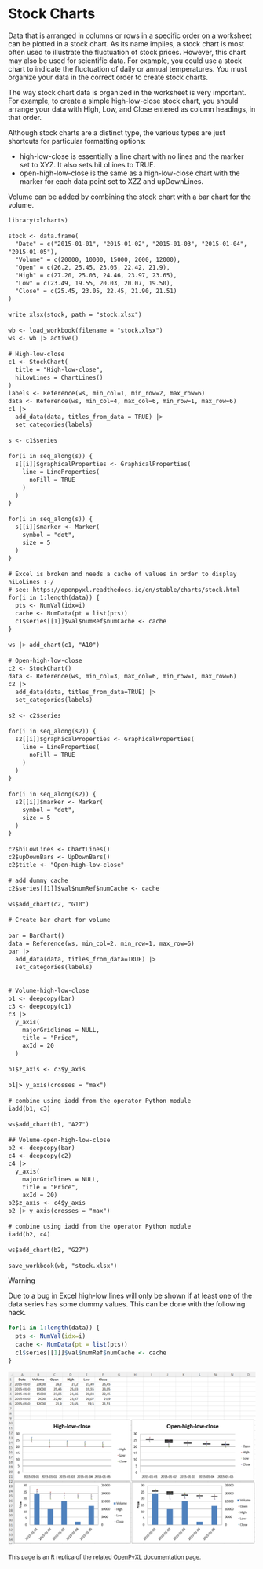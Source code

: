 # Stock Charts

Data that is arranged in columns or rows in a specific order on a worksheet can be plotted in a stock chart. As its name implies, a stock chart is most often used to illustrate the fluctuation of stock prices. However, this chart may also be used for scientific data. For example, you could use a stock chart to indicate the fluctuation of daily or annual temperatures. You must organize your data in the correct order to create stock charts.

The way stock chart data is organized in the worksheet is very important. For example, to create a simple high-low-close stock chart, you should arrange your data with High, Low, and Close entered as column headings, in that order.

Although stock charts are a distinct type, the various types are just shortcuts for particular formatting options:

- high-low-close is essentially a line chart with no lines and the marker set to XYZ. It also sets hiLoLines to TRUE.
- open-high-low-close is the same as a high-low-close chart with the marker for each data point set to XZZ and upDownLines.

Volume can be added by combining the stock chart with a bar chart for the volume.

```{r}
library(xlcharts)

stock <- data.frame(
  "Date" = c("2015-01-01", "2015-01-02", "2015-01-03", "2015-01-04", "2015-01-05"),
  "Volume" = c(20000, 10000, 15000, 2000, 12000),
  "Open" = c(26.2, 25.45, 23.05, 22.42, 21.9),
  "High" = c(27.20, 25.03, 24.46, 23.97, 23.65),
  "Low" = c(23.49, 19.55, 20.03, 20.07, 19.50),
  "Close" = c(25.45, 23.05, 22.45, 21.90, 21.51)
)

write_xlsx(stock, path = "stock.xlsx")

wb <- load_workbook(filename = "stock.xlsx")
ws <- wb |> active()

# High-low-close
c1 <- StockChart(
  title = "High-low-close",
  hiLowLines = ChartLines()
)
labels <- Reference(ws, min_col=1, min_row=2, max_row=6)
data <- Reference(ws, min_col=4, max_col=6, min_row=1, max_row=6)
c1 |> 
  add_data(data, titles_from_data = TRUE) |>
  set_categories(labels)

s <- c1$series

for(i in seq_along(s)) {
  s[[i]]$graphicalProperties <- GraphicalProperties(
    line = LineProperties(
      noFill = TRUE
    )
  )
}

for(i in seq_along(s)) {
  s[[i]]$marker <- Marker(
    symbol = "dot",
    size = 5
  )
}

# Excel is broken and needs a cache of values in order to display hiLoLines :-/
# see: https://openpyxl.readthedocs.io/en/stable/charts/stock.html
for(i in 1:length(data)) {
  pts <- NumVal(idx=i)
  cache <- NumData(pt = list(pts))
  c1$series[[1]]$val$numRef$numCache <- cache
}

ws |> add_chart(c1, "A10")

# Open-high-low-close
c2 <- StockChart()
data <- Reference(ws, min_col=3, max_col=6, min_row=1, max_row=6)
c2 |>
  add_data(data, titles_from_data=TRUE) |>
  set_categories(labels)

s2 <- c2$series

for(i in seq_along(s2)) {
  s2[[i]]$graphicalProperties <- GraphicalProperties(
    line = LineProperties(
      noFill = TRUE
    )
  )
}

for(i in seq_along(s2)) {
  s2[[i]]$marker <- Marker(
    symbol = "dot",
    size = 5
  )
}

c2$hiLowLines <- ChartLines()
c2$upDownBars <- UpDownBars()
c2$title <- "Open-high-low-close"

# add dummy cache
c2$series[[1]]$val$numRef$numCache <- cache

ws$add_chart(c2, "G10")

# Create bar chart for volume

bar = BarChart()
data = Reference(ws, min_col=2, min_row=1, max_row=6)
bar |> 
  add_data(data, titles_from_data=TRUE) |> 
  set_categories(labels)


# Volume-high-low-close
b1 <- deepcopy(bar)
c3 <- deepcopy(c1)
c3 |> 
  y_axis(
    majorGridlines = NULL,
    title = "Price",
    axId = 20
  )

b1$z_axis <- c3$y_axis

b1|> y_axis(crosses = "max")

# combine using iadd from the operator Python module
iadd(b1, c3)

ws$add_chart(b1, "A27")

## Volume-open-high-low-close
b2 <- deepcopy(bar)
c4 <- deepcopy(c2)
c4 |> 
  y_axis(
    majorGridlines = NULL,
    title = "Price",
    axId = 20)
b2$z_axis <- c4$y_axis
b2 |> y_axis(crosses = "max")

# combine using iadd from the operator Python module
iadd(b2, c4)

ws$add_chart(b2, "G27")

save_workbook(wb, "stock.xlsx")
```

<div class="admonition warning">
<p class="admonition-title">Warning</p>
<p>Due to a bug in Excel high-low lines will only be shown if at least one of the data series has some dummy values. This can be done with the following hack.
</p>

```r
for(i in 1:length(data)) {
  pts <- NumVal(idx=i)
  cache <- NumData(pt = list(pts))
  c1$series[[1]]$val$numRef$numCache <- cache
}
```

</div>

![](stock.png)

<small>This page is an R replica of the related [OpenPyXL documentation page](https://openpyxl.readthedocs.io/en/stable/charts/stock.html).</small>

